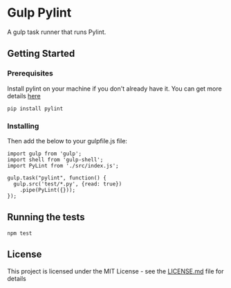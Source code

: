 # Gulp Pylint

A gulp task runner that runs Pylint.

## Getting Started

### Prerequisites

Install pylint on your machine if you don't already have it. You can get more details [here](https://www.pylint.org/#install)

```
pip install pylint
```

### Installing

Then add the below to your gulpfile.js file:

```
import gulp from 'gulp';
import shell from 'gulp-shell';
import PyLint from './src/index.js';

gulp.task("pylint", function() {
  gulp.src('test/*.py', {read: true})
    .pipe(PyLint({}));
});
```

## Running the tests

```
npm test
```

## License

This project is licensed under the MIT License - see the [LICENSE.md](LICENSE.md) file for details
